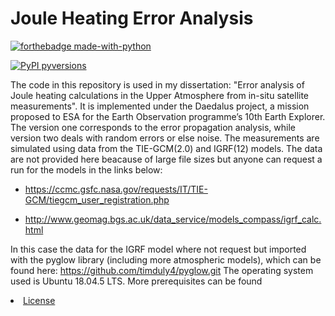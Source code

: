 # Joule Heating Error Analysis
[![forthebadge made-with-python](http://ForTheBadge.com/images/badges/made-with-python.svg)](https://www.python.org/)

[![PyPI pyversions](https://upload.wikimedia.org/wikipedia/commons/3/34/Blue_Python_3.6_Shield_Badge.svg)](https://pypi.python.org/pypi/ansicolortags/)

The code in this repository is used in my dissertation: "Error analysis of Joule heating calculations in the Upper Atmosphere from in-situ satellite measurements". It is implemented under the Daedalus project, a mission proposed to ESA for the Earth Observation programme’s 10th Earth Explorer. The version one corresponds to the error propagation analysis, while version two deals with random errors or else noise. The measurements are simulated using data from the TIE-GCM(2.0) and IGRF(12) models. 
The data are not provided here beacause of large file sizes but anyone can request a run for the models in the links below:

* https://ccmc.gsfc.nasa.gov/requests/IT/TIE-GCM/tiegcm_user_registration.php

* http://www.geomag.bgs.ac.uk/data_service/models_compass/igrf_calc.html

In this case the data for the IGRF model where not request but imported with the pyglow library (including more atmospheric models), which can be found here: https://github.com/timduly4/pyglow.git
The operating system used is Ubuntu 18.04.5 LTS. More prerequisites can be found  <li><a href="#license">License</a></li>
